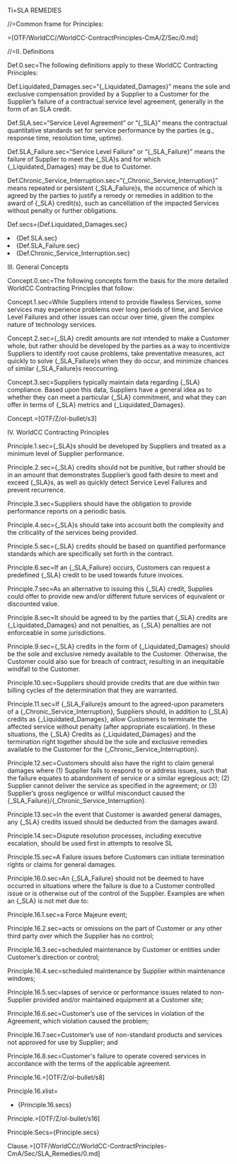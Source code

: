 Ti=SLA REMEDIES

//=Common frame for Principles:

=[OTF/WorldCC//WorldCC-ContractPrinciples-CmA/Z/Sec/0.md]

//=II. Definitions

Def.0.sec=The following definitions apply to these WorldCC Contracting Principles:

Def.Liquidated_Damages.sec=“{_Liquidated_Damages}” means the sole and exclusive compensation provided by a Supplier to a Customer for the Supplier’s failure of a contractual service level agreement, generally in the form of an SLA credit.

Def.SLA.sec=“Service Level Agreement” or “{_SLA}” means the contractual quantitative standards set for service performance by the parties (e.g., response time, resolution time, uptime).

Def.SLA_Failure.sec=“Service Level Failure” or “{_SLA_Failure}” means the failure of Supplier to meet the {_SLA}s and for which {_Liquidated_Damages} may be due to Customer.

Def.Chronic_Service_Interruption.sec=“{_Chronic_Service_Interruption}” means repeated or persistent {_SLA_Failure}s, the occurrence of which is agreed by the parties to justify a remedy or remedies in addition to the award of {_SLA} credit(s), such as cancellation of the impacted Services without penalty or further obligations.

Def.secs={Def.Liquidated_Damages.sec}<li>{Def.SLA.sec}<li>{Def.SLA_Failure.sec}<li>{Def.Chronic_Service_Interruption.sec}

III. General Concepts

Concept.0.sec=The following concepts form the basis for the more detailed WorldCC Contracting Principles that follow:

Concept.1.sec=While Suppliers intend to provide flawless Services, some services may experience problems over long periods of time, and Service Level Failures and other issues can occur over time, given the complex nature of technology services.

Concept.2.sec={_SLA} credit amounts are not intended to make a Customer whole, but rather should be developed by the parties as a way to incentivize Suppliers to identify root cause problems, take preventative measures, act quickly to solve {_SLA_Failure}s when they do occur, and minimize chances of similar {_SLA_Failure}s reoccurring.

Concept.3.sec=Suppliers typically maintain data regarding {_SLA} compliance. Based upon this data, Suppliers have a general idea as to whether they can meet a particular {_SLA} commitment, and what they can offer in terms of {_SLA} metrics and {_Liquidated_Damages}.

Concept.=[OTF/Z/ol-bullet/s3]

IV. WorldCC Contracting Principles

Principle.1.sec={_SLA}s should be developed by Suppliers and treated as a minimum level of Supplier performance.

Principle.2.sec={_SLA} credits should not be punitive, but rather should be in an amount that demonstrates Supplier’s good faith desire to meet and exceed {_SLA}s, as well as quickly detect Service Level Failures and prevent recurrence.

Principle.3.sec=Suppliers should have the obligation to provide performance reports on a periodic basis.

Principle.4.sec={_SLA}s should take into account both the complexity and the criticality of the services being provided.

Principle.5.sec={_SLA} credits should be based on quantified performance standards which are specifically set forth in the contract.

Principle.6.sec=If an {_SLA_Failure} occurs, Customers can request a predefined {_SLA} credit to be used towards future invoices.

Principle.7.sec=As an alternative to issuing this {_SLA} credit, Supplies could offer to provide new and/or different future services of equivalent or discounted value.

Principle.8.sec=It should be agreed to by the parties that {_SLA} credits are {_Liquidated_Damages} and not penalties, as {_SLA} penalties are not enforceable in some jurisdictions.

Principle.9.sec={_SLA} credits in the form of {_Liquidated_Damages} should be the sole and exclusive remedy available to the Customer. Otherwise, the Customer could also sue for breach of contract, resulting in an inequitable windfall to the Customer.

Principle.10.sec=Suppliers should provide credits that are due within two billing cycles of the determination that they are warranted.

Principle.11.sec=If {_SLA_Failure}s amount to the agreed-upon parameters of a {_Chronic_Service_Interruption}, Suppliers should, in addition to {_SLA} credits as {_Liquidated_Damages}, allow Customers to terminate the affected service without penalty (after appropriate escalation). In these situations, the {_SLA} Credits as {_Liquidated_Damages} and the termination right together should be the sole and exclusive remedies available to the Customer for the {_Chronic_Service_Interruption}.

Principle.12.sec=Customers should also have the right to claim general damages where (1) Supplier fails to respond to or address issues, such that the failure equates to abandonment of service or a similar egregious act; (2) Supplier cannot deliver the service as specified in the agreement; or (3) Supplier’s gross negligence or willful misconduct caused the {_SLA_Failure}/{_Chronic_Service_Interruption}.

Principle.13.sec=In the event that Customer is awarded general damages, any {_SLA} credits issued should be deducted from the damages award.

Principle.14.sec=Dispute resolution processes, including executive escalation, should be used first in attempts to resolve SL

Principle.15.sec=A Failure issues before Customers can initiate termination rights or claims for general damages.

Principle.16.0.sec=An {_SLA_Failure} should not be deemed to have occurred in situations where the failure is due to a Customer controlled issue or is otherwise out of the control of the Supplier. Examples are when an {_SLA} is not met due to:

Principle.16.1.sec=a Force Majeure event;

Principle.16.2.sec=acts or omissions on the part of Customer or any other third party over which the Supplier has no control;

Principle.16.3.sec=scheduled maintenance by Customer or entities under Customer’s direction or control;

Principle.16.4.sec=scheduled maintenance by Supplier within maintenance windows;

Principle.16.5.sec=lapses of service or performance issues related to non-Supplier provided and/or maintained equipment at a Customer site;

Principle.16.6.sec=Customer’s use of the services in violation of the Agreement, which violation caused the problem;

Principle.16.7.sec=Customer’s use of non-standard products and services not approved for use by Supplier; and

Principle.16.8.sec=Customer's failure to operate covered services in accordance with the terms of the applicable agreement.

Principle.16.=[OTF/Z/ol-bullet/s8]

Principle.16.xlist=<ul class="secs-and"><li>{Principle.16.secs}</ul>

Principle.=[OTF/Z/ol-bullet/s16]

Principle.Secs={Principle.secs}

Clause.=[OTF/WorldCC//WorldCC-ContractPrinciples-CmA/Sec/SLA_Remedies/0.md]